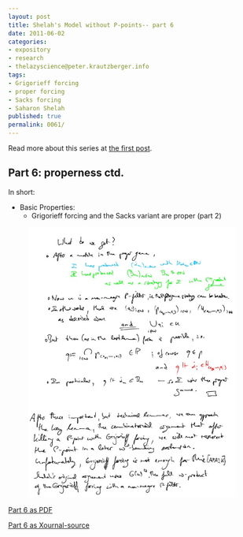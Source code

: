 ```yaml
---
layout: post
title: Shelah's Model without P-points-- part 6
date: 2011-06-02
categories:
- expository
- research
- thelazyscience@peter.krautzberger.info
tags:
- Grigorieff forcing
- proper forcing
- Sacks forcing
- Saharon Shelah
published: true
permalink: 0061/
---
```


Read more about this series at [the first post](/0056/).

## Part 6: properness ctd.

In short:

*   Basic Properties:
    *   Grigorieff forcing and the Sacks variant are proper (part 2)

<figure>
  <a href="/assets/2011/pg_0006.jpg">
    <img alt="screenshot of page 6" src="/assets/2011/pg_0006.jpg"/>
  </a>
</figure>

[Part 6 as PDF](/assets/2011/pg_0006.pdf)

[Part 6 as Xournal-source](/assets/2011/pg_0006.xoj)
